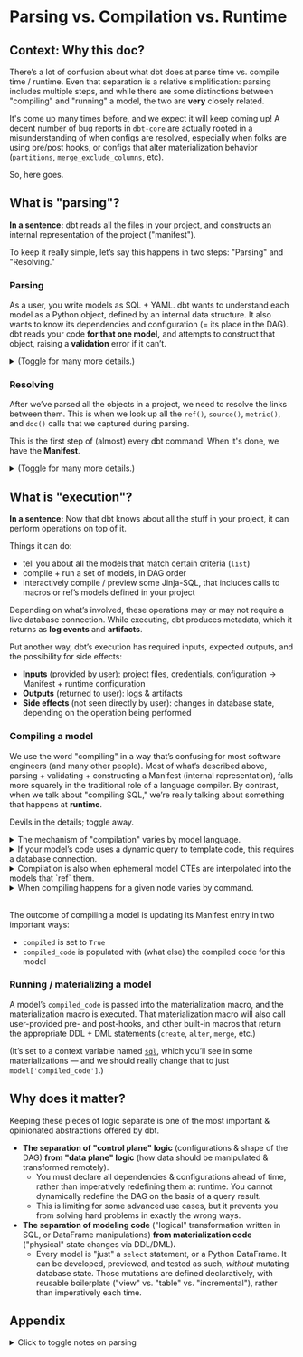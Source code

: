 # Parsing vs. Compilation vs. Runtime

## Context: Why this doc?

There’s a lot of confusion about what dbt does at parse time vs. compile time / runtime. Even that separation is a relative simplification: parsing includes multiple steps, and while there are some distinctions between "compiling" and "running" a model, the two are **very** closely related.

It's come up many times before, and we expect it will keep coming up! A decent number of bug reports in `dbt-core` are actually rooted in a misunderstanding of when configs are resolved, especially when folks are using pre/post hooks, or configs that alter materialization behavior (`partitions`, `merge_exclude_columns`, etc).

So, here goes.

## What is "parsing"?

**In a sentence:** dbt reads all the files in your project, and constructs an internal representation of the project ("manifest").

To keep it really simple, let’s say this happens in two steps: "Parsing" and "Resolving."

### Parsing

As a user, you write models as SQL + YAML. dbt wants to understand each model as a Python object, defined by an internal data structure. It also wants to know its dependencies and configuration (= its place in the DAG). dbt reads your code **for that one model,** and attempts to construct that object, raising a **validation** error if it can’t.

<details>
<summary>(Toggle for many more details.)</summary>

- (Because your SQL and YAML live in separate files, this is actually two steps. But for things like `sources`, `exposures`, `metrics`, `tests`, it’s a single pass.)
- dbt needs to capture and store two vital pieces of information: **dependencies** and **configuration**.
    - We need to know the shape of the DAG. That includes which models are disabled, in addition to which models will be depending on which other models.
    - Plus, certain configurations have implications for **node selection**, which supports selecting models using the `tag:` and `config:` methods.
- Parsing also resolves the configuration for that model, based on configs set in `dbt_project.yml`, and macros like `generate_schema_name`. (These are "special" macros, whose results are saved at parse time!)
- The way dbt parses models depends on the language that model is written in.
    - Python models are statically analyzed using the Python AST. [This is pretty fast.](https://www.notion.so/f113894b4cb7412e83b7f9fdb3a24cdb?pvs=21)
    - Simple Jinja-SQL models (using just `ref()`, `source()`, &/or `config()` with literal inputs) are also [statically analyzed](https://docs.getdbt.com/reference/parsing#static-parser), using [a thing we built](https://github.com/dbt-labs/dbt-extractor). This is **very** fast (~0.3 ms).
    - More complex Jinja-SQL models are parsed by actually rendering the Jinja, and "capturing" any instances of `ref()`, `source()`, &/or `config()`. This is kinda slow, but it’s more capable than our static parser. Those macros can receive `set` variables, or call other macros in turn, and we can still capture the right results because **we’re actually using real Jinja to render it.**
        - We capture any other macros called in `depends_on.macros`. This enables us to do clever things later on, such as select models downstream of changed macros (`state:modified.macros`).
        - **However:** If `ref()` is nested inside a conditional block that is false at parse time (e.g. `{% if execute %}`), we will miss capturing that macro call then. If the same conditional block resolves to true at runtime, we’re screwed! So [we have a runtime check](https://github.com/dbt-labs/dbt-core/blob/16f529e1d4e067bdbb6a659a622bead442f24b4e/core/dbt/context/providers.py#L495-L500) to validate that any `ref()` we see again at compile/runtime, is one we also previously captured at parse time. If we find a new `ref()` we weren’t expecting, there’s a risk that we’re running the DAG out of order!

</details>

### Resolving

After we’ve parsed all the objects in a project, we need to resolve the links between them. This is when we look up all the `ref()`, `source()`, `metric()`, and `doc()` calls that we captured during parsing.

This is the first step of (almost) every dbt command! When it's done, we have the **Manifest**.

<details>
<summary>(Toggle for many more details.)</summary>

- If we find another node matching the lookup, we add it to the first node’s `depends_on.nodes`.
- If we don’t find an enabled node matching the lookup, we raise an error.
    - (This is sometimes a failure mode for partial parsing, where we missed re-parsing a particular changed file/node, and it appears as though the node is missing when it clearly isn’t.)
- Corollary: During the initial parse (previous step), we’re not actually ready to look up `ref()`, `source()`, etc. But during that first Jinja render, we still want them to return a `Relation` object, to avoid type errors if users are writing custom code that expects to operate on a `Relation`. (Otherwise, we’d see all sorts of errors like "NoneType has no attribute "identifier.") So, during parsing, we just have `ref()` and `source()` return a placeholder `Relation` pointing to the model currently being parsed. This can lead to some odd behavior, such as in [this recent issue](https://github.com/dbt-labs/dbt-core/issues/6382).

</details>

## What is "execution"?

**In a sentence:** Now that dbt knows about all the stuff in your project, it can perform operations on top of it.

Things it can do:

- tell you about all the models that match certain criteria (`list`)
- compile + run a set of models, in DAG order
- interactively compile / preview some Jinja-SQL, that includes calls to macros or ref’s models defined in your project

Depending on what’s involved, these operations may or may not require a live database connection. While executing, dbt produces metadata, which it returns as **log events** and **artifacts**.

Put another way, dbt’s execution has required inputs, expected outputs, and the possibility for side effects:

- **Inputs** (provided by user): project files, credentials, configuration → Manifest + runtime configuration
- **Outputs** (returned to user): logs & artifacts
- **Side effects** (not seen directly by user): changes in database state, depending on the operation being performed

### Compiling a model

We use the word "compiling" in a way that’s confusing for most software engineers (and many other people). Most of what’s described above, parsing + validating + constructing a Manifest (internal representation), falls more squarely in the traditional role of a language compiler. By contrast, when we talk about "compiling SQL," we’re really talking about something that happens at **runtime**.

Devils in the details; toggle away.

<details>
<summary>The mechanism of "compilation" varies by model language.</summary>

- **Jinja-SQL** wants to compile down to "vanilla" SQL, appropriate for this database, where any calls to `ref('something')` have been replaced with `database.schema.something`.
- dbt doesn’t directly modify or rewrite user-provided **Python** code at all. Instead, "compilation" looks like code generation: appending more methods that allow calls to `dbt.ref()`, `dbt.source()`, and `dbt.config.get()` to return the correct results at runtime.

</details>

<details>
<summary>If your model’s code uses a dynamic query to template code, this requires a database connection.</summary>

- At this point, `[execute](https://docs.getdbt.com/reference/dbt-jinja-functions/execute)` is set to `True`.
- e.g. `dbt_utils.get_column_values`, `dbt_utils.star`
- Jinja-SQL supports this sort of dynamic templating. Python does not; there are other imperative ways to do this, using DataFrame methods / the Python interpreter at runtime.

</details>

<details>
<summary>Compilation is also when ephemeral model CTEs are interpolated into the models that `ref` them.</summary>

- The code for this is *gnarly*. That’s all I’m going to say about it for now.

</details>

<details>
<summary>When compiling happens for a given node varies by command.</summary>

- In `dbt compile`, every model is compiled concurrently, up to the number of threads, rather than in DAG order.
    - For example, if one model’s templated SQL depends on an introspective query that expects another model to have already been materialized, this can lead to errors.
    - `dbt compile` has not historically supported `--defer`, but this was added in v1.3 (with [one known bug](https://github.com/dbt-labs/dbt-core/issues/6124)).
- In `dbt run`, models are operated on in DAG order, where operating on one model means compiling it and then running its materialization. This way, if a downstream model’s compiled SQL will depend on an introspective query against the materialized results of an upstream model, we wait to compile it until the upstream model has completely finishing running.

</details>

</br>

The outcome of compiling a model is updating its Manifest entry in two important ways:
- `compiled` is set to `True`
- `compiled_code` is populated with (what else) the compiled code for this model

### Running / materializing a model

A model’s `compiled_code` is passed into the materialization macro, and the materialization macro is executed. That materialization macro will also call user-provided pre- and post-hooks, and other built-in macros that return the appropriate DDL + DML statements (`create`, `alter`, `merge`, etc.)

(It’s set to a context variable named [`sql`](https://github.com/dbt-labs/dbt-core/blob/16f529e1d4e067bdbb6a659a622bead442f24b4e/core/dbt/context/providers.py#L1314-L1323), which you’ll see in some materializations — and we should really change that to just `model['compiled_code']`.)

## Why does it matter?

Keeping these pieces of logic separate is one of the most important & opinionated abstractions offered by dbt.

- **The separation of "control plane" logic** (configurations & shape of the DAG) **from "data plane" logic** (how data should be manipulated & transformed remotely).
    - You must declare all dependencies & configurations ahead of time, rather than imperatively redefining them at runtime. You cannot dynamically redefine the DAG on the basis of a query result.
    - This is limiting for some advanced use cases, but it prevents you from solving hard problems in exactly the wrong ways.
- **The separation of modeling code** ("logical" transformation written in SQL, or DataFrame manipulations) **from materialization code** ("physical" state changes via DDL/DML)**.**
    - Every model is "just" a `select` statement, or a Python DataFrame. It can be developed, previewed, and tested as such, *without* mutating database state. Those mutations are defined declaratively, with reusable boilerplate ("view" vs. "table" vs. "incremental"), rather than imperatively each time.


## Appendix

<details>
<summary>Click to toggle notes on parsing</summary>

### Notes on parsing

- **dbt has not yet connected to a database.** Every step performed thus far has required only project files, configuration, and `dbt-core`. You can perform parsing without an Internet connection.
- There is a command called `parse`, which does **just** "parsing" + "resolving," as a way to measure parsing performance in large projects. That command *could* write `manifest.json` once it's done; it doesn't, today, for no particular reason. (We're thinking about changing this.)
- In large projects, the parsing step can also be quite slow: reading lots of files, doing lots of dataclass validation, creating lots of links between lots of nodes. (See below for details on two potential optimizations.)

### Two potential optimizations

1. [**"Partial parsing."**](https://docs.getdbt.com/reference/parsing#partial-parsing) dbt saves the mostly-done Manifest from last time, in a file called `target/partial_parse.msgpack`. dbt **just** reads the files that have changed (based on file system metadata), and makes partial updates to that mostly-done Manifest. Of course, if a user has updated configuration that could be relevant globally (e.g. `dbt_project.yml`, `--vars`), we have to opt for a full re-parse — better safe (slow & correct) than sorry (fast & incorrect).
2. **A dbt Server.** Both the new `dbt-server` and the old `dbt-rpc` server have mechanisms to separate parsing from execution. They save a Manifest for reuse between commands. When files change, they trigger a re-parse and re-construction of the Manifest behind the scenes. This way, you don’t have to wait for re-parsing (even partial parsing) when you actually submit a command; it’s ready for you. The new approach, taken by `dbt-server` + Runtime, is much more resilient and less brittle than the previous approach in `dbt-rpc`.

</details>
